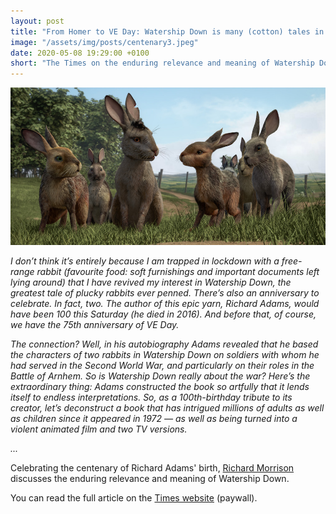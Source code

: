 ```yaml
---
layout: post
title: "From Homer to VE Day: Watership Down is many (cotton) tales in one"
image: "/assets/img/posts/centenary3.jpeg"
date: 2020-05-08 19:29:00 +0100
short: "The Times on the enduring relevance and meaning of Watership Down."
---
```


![Richard Adams](/assets/img/posts/centenary3.jpeg)

_I don’t think it’s entirely because I am trapped in lockdown with a free-range rabbit (favourite food: soft furnishings and important documents left lying around) that I have revived my interest in Watership Down, the greatest tale of plucky rabbits ever penned. There’s also an anniversary to celebrate. In fact, two. The author of this epic yarn, Richard Adams, would have been 100 this Saturday (he died in 2016). And before that, of course, we have the 75th anniversary of VE Day._

_The connection? Well, in his autobiography Adams revealed that he based the characters of two rabbits in Watership Down on soldiers with whom he had served in the Second World War, and particularly on their roles in the Battle of Arnhem. So is Watership Down really about the war? Here’s the extraordinary thing: Adams constructed the book so artfully that it lends itself to endless interpretations. So, as a 100th-birthday tribute to its creator, let’s deconstruct a book that has intrigued millions of adults as well as children since it appeared in 1972 — as well as being turned into a violent animated film and two TV versions._

_..._

Celebrating the centenary of Richard Adams' birth, [Richard Morrison](https://twitter.com/RichmoMusic?ref_src=twsrc%5Egoogle%7Ctwcamp%5Eserp%7Ctwgr%5Eauthor) discusses the enduring relevance and meaning of Watership Down.

You can read the full article on the [Times website](https://www.thetimes.co.uk/article/be6d33f4-905c-11ea-a1ff-1dde97c98818) (paywall).